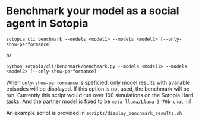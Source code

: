 # Benchmark your model as a social agent in Sotopia

```
sotopia cli benchmark --models <model1> --models <model2> [--only-show-performance]
```
or

```
python sotopia/cli/benchmark/benchmark.py --models <model1> --models <model2> [--only-show-performance]
```
When `only-show-performance` is speficied, only model results with available episodes will be displayed. If this option is not used, the benchmark will be run.
Currently this script would run over 100 simulations on the Sotopia Hard tasks. And the partner model is fixed to be `meta-llama/Llama-3-70b-chat-hf`

An example script is provided in `scripts/display_benchmark_results.sh`
